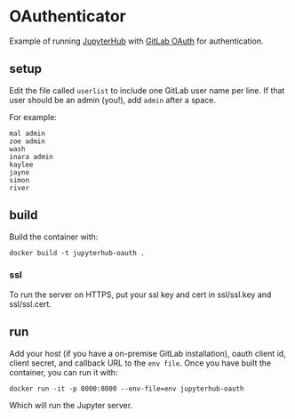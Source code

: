 # OAuthenticator

Example of running [JupyterHub](https://github.com/jupyterhub/jupyterhub)
with [GitLab OAuth](http://docs.gitlab.com/ce/api/README.html) for authentication.

## setup

Edit the file called `userlist` to include one GitLab user name per line.
If that user should be an admin (you!), add `admin` after a space.

For example:

```
mal admin
zoe admin
wash
inara admin
kaylee
jayne
simon
river
```

## build

Build the container with:

    docker build -t jupyterhub-oauth .

### ssl

To run the server on HTTPS, put your ssl key and cert in ssl/ssl.key and
ssl/ssl.cert.

## run

Add your host (if you have a on-premise GitLab installation), oauth client id, client secret, and callback URL to the `env file`.
Once you have built the container, you can run it with:

    docker run -it -p 8000:8000 --env-file=env jupyterhub-oauth

Which will run the Jupyter server.
